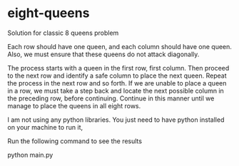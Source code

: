 # eight-queens
Solution for classic 8 queens problem

Each row should have one queen, and each column should have one queen. Also, we must ensure that these queens do not attack diagonally.

The process starts with a queen in the first row, first column. Then proceed to the next row and identify a safe column to place the next queen. Repeat the process in the next row and so forth. If we are unable to place a queen in a row, we must take a step back and locate the next possible column in the preceding row, before continuing. Continue in this manner until we manage to place the queens in all eight rows.

I am not using any python libraries. You just need to have python installed on your machine to run it,

Run the following command to see the results

python main.py
